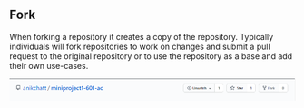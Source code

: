 ## Fork 

When forking a repository it creates a copy of the repository. Typically individuals will fork repositories to work on changes and submit a pull request to the original repository or to use the repository as a base and add their own use-cases. 

![How to Fork](/images/fork.PNG)

